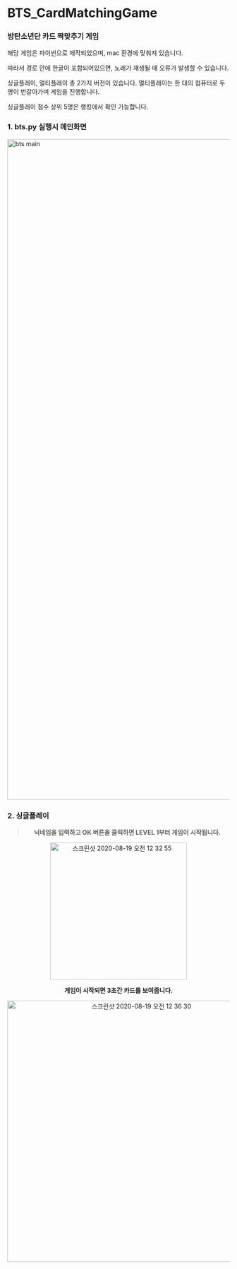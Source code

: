 # BTS_CardMatchingGame
### 방탄소년단 카드 짝맞추기 게임

해당 게임은 파이썬으로 제작되었으며, mac 환경에 맞춰져 있습니다.

따라서 경로 안에 한글이 포함되어있으면, 노래가 재생될 때 오류가 발생할 수 있습니다.

싱글플레이, 멀티플레이 총 2가지 버전이 있습니다. 멀티플레이는 한 대의 컴퓨터로 두 명이 번갈아가며 게임을 진행합니다.

싱글플레이 점수 상위 5명은 랭킹에서 확인 가능합니다.


### 1. bts.py 실행시 메인화면
<img width="1497" alt="bts main" src="https://user-images.githubusercontent.com/38232481/90532881-b7a9ac80-e1b2-11ea-9426-34f2a73f6513.png">

### 2. 싱글플레이

>**<p align="center">닉네임을 입력하고 OK 버튼을 클릭하면 LEVEL 1부터 게임이 시작됩니다.</p>**


<p align="center"><img width="310" alt="스크린샷 2020-08-19 오전 12 32 55" src="https://user-images.githubusercontent.com/38232481/90533482-8d0c2380-e1b3-11ea-85f8-9814857b5619.png"></p>

**<p align="center">게임이 시작되면 3초간 카드를 보여줍니다.</p>**


<p align="center"><img width="592" alt="스크린샷 2020-08-19 오전 12 36 30" src="https://user-images.githubusercontent.com/38232481/90533910-128fd380-e1b4-11ea-9d6e-0b57a9438278.png"></p>

